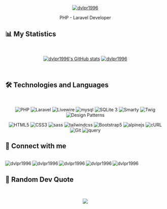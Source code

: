 <div align="center">

[![dvlpr1996](https://readme-typing-svg.herokuapp.com?color=%231A86CA&size=22&center=true&vCenter=true&lines=Welcome+To+My+Github+Profile)](https://git.io/typing-svg)
</div>

<div align="center">
	
<p>PHP - Laravel Developer</p>
</div>

## 📊 My Statistics
<br>

<div align="center">

 [![dvlpr1996's GitHub stats](https://github-readme-stats.vercel.app/api?username=dvlpr1996&show_icons=true&theme=vue-dark&include_all_commits=true&count_private=true&line_height=40)](https://github.com/dvlpr1996/dvlpr1996)  [![dvlpr1996](https://github-readme-stats.vercel.app/api/top-langs/?username=dvlpr1996&theme=vue-dark&include_all_commits=true&line_height=35)](https://github.com/dvlpr1996/dvlpr1996)
</div>

<br>

## 🛠 Technologies and Languages
<br>

<div align="center">
	
![PHP](https://img.shields.io/badge/-PHP-777BB4?style=for-the-badge&logo=php&logoColor=fff)
![Laravel](https://img.shields.io/badge/-Laravel-FF2D20?style=for-the-badge&logo=Laravel&logoColor=fff)
![Livewire](https://img.shields.io/static/v1?style=for-the-badge&message=Livewire&color=4E56A6&logo=Livewire&logoColor=FFFFFF&label=)
![mysql](https://img.shields.io/badge/-mysql-4479A1?style=for-the-badge&logo=mysql&logoColor=000)
![SQLite 3](https://img.shields.io/badge/-SQLite%203-003B57?style=for-the-badge&logo=sqlite&logoColor=white)
![Smarty](https://img.shields.io/badge/-Smarty-FFBF00?style=for-the-badge&logo=smarty&logoColor=white&logo=Smarty&logoColor=white)
![Twig](https://img.shields.io/badge/-Twig-BACF29?style=for-the-badge&logo=twig&logoColor=white)
![Design Patterns](https://img.shields.io/badge/-Design%20Patterns-007ACC?style=for-the-badge&logo=design-patterns&logoColor=fff)

<!-- 
![Inertia.js](https://img.shields.io/badge/-Inertia.js-4D8DD4?style=for-the-badge&logo=inertia&logoColor=white)

![JavaScript](https://img.shields.io/badge/-JavaScript-F7DF1E?style=for-the-badge&logo=javascript&logoColor=000)
![TypeScript](https://img.shields.io/badge/-TypeScript-3178C6?style=for-the-badge&logo=typescript&logoColor=fff) 
![React](https://img.shields.io/badge/-React-61DAFB?style=for-the-badge&logo=react&logoColor=fff)
![React Router](https://img.shields.io/badge/-React%20Router-CA4245?style=for-the-badge&logo=react-router&logoColor=fff)
![Redux](https://img.shields.io/badge/-Redux-764ABC?style=for-the-badge&logo=redux&logoColor=fff) 
![Next.js](https://img.shields.io/badge/-Next.js-000000?style=for-the-badge&logo=nextdotjs&logoColor=fff) 
![Node.js](https://img.shields.io/badge/-Node.js-339933?style=for-the-badge&logo=nodedotjs&logoColor=fff) 
![Express.js](https://img.shields.io/badge/-Express.js-000000?style=for-the-badge&logo=express&logoColor=fff) 
![MongoDB](https://img.shields.io/badge/-MongoDB-47A248?style=for-the-badge&logo=mongodb&logoColor=fff)
![Material-UI](https://img.shields.io/badge/-Material--UI-0081CB?style=for-the-badge&logo=material-ui&logoColor=fff)
-->

![HTML5](https://img.shields.io/badge/-HTML5-E34F26?style=for-the-badge&logo=HTML5&logoColor=fff)
![CSS3](https://img.shields.io/badge/-CSS3-1572B6?style=for-the-badge&logo=CSS3&logoColor=fff)
![sass](https://img.shields.io/badge/-sass-c69?style=for-the-badge&logo=sass&logoColor=fff)
![tailwindcss](https://img.shields.io/badge/-tailwind%20css-06B6D4?style=for-the-badge&logo=tailwindcss&logoColor=fff)
![Bootstrap5](https://img.shields.io/badge/-Bootstrap%205-7952B3?style=for-the-badge&logo=Bootstrap&logoColor=fff)
![alpinejs](https://img.shields.io/badge/-alpine.js-2D323E?style=for-the-badge&logo=alpine.js&logoColor=fff)
![cURL](https://img.shields.io/badge/-CURL-007396?style=for-the-badge&logo=CURL&logoColor=white)
![Git](https://img.shields.io/badge/-Git-F05032?style=for-the-badge&logo=Git&logoColor=fff)
![jquery](https://img.shields.io/badge/-jquery-0769AD?style=for-the-badge&logo=jquery&logoColor=fff)
</div>


## 📠 Connect with me

<br>

<div align="center">
		  
   <a href="https://instagram.com/nima_jahanbakhshian" title="dvlpr1996's instagram">
    <img align="left" alt="dvlpr1996" src="https://img.shields.io/badge/Instagram-E4405F?style=for-the-badge&logo=instagram&logoColor=white">
  </a>
  <a href="https://www.linkedin.com/in/nima-jahan-bakhshian" title="dvlpr1996's linkedin">
    <img align="left" alt="dvlpr1996" src="https://img.shields.io/badge/LinkedIn-0077B5?style=for-the-badge&logo=linkedin&logoColor=white">
  </a>
  <a href="https://t.me/nima96_j" title="dvlpr1996's Telegram">
    <img align="left" alt="dvlpr1996" src="https://img.shields.io/badge/Telegram-2CA5E0?style=for-the-badge&logo=telegram&logoColor=white">
  </a>
  <a href="mailto:nimajahanbakhshian@gmail.com" title="dvlpr1996's Gmail">
    <img align="left" alt="dvlpr1996" src="https://img.shields.io/badge/Gmail-D14836?style=for-the-badge&logo=gmail&logoColor=white">
  </a>
  <a href="https://leetcode.com/u/dvlpr1996/" title="leetcode">
    <img align="left" alt="dvlpr1996" src="https://img.shields.io/badge/LeetCode-000000?style=for-the-badge&logo=LeetCode&logoColor=#d16c06">
  </a>
</div>

<br>

## 📝 Random Dev Quote

<br>

<div align="center">
	
![](https://quotes-github-readme.vercel.app/api?type=horizontal&theme=tokyonight)
</div>
